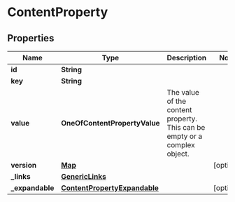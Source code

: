 # ContentProperty

## Properties
Name | Type | Description | Notes
------------ | ------------- | ------------- | -------------
**id** | **String** |  | 
**key** | **String** |  | 
**value** | **OneOfContentPropertyValue** | The value of the content property. This can be empty or a complex object. | 
**version** | [**Map**](Map.md) |  |  [optional]
**_links** | [**GenericLinks**](GenericLinks.md) |  | 
**_expandable** | [**ContentPropertyExpandable**](ContentPropertyExpandable.md) |  |  [optional]
